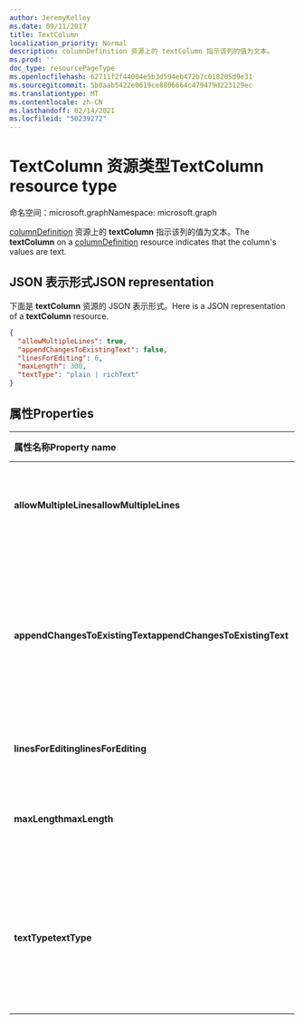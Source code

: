 ```yaml
---
author: JeremyKelley
ms.date: 09/11/2017
title: TextColumn
localization_priority: Normal
description: columnDefinition 资源上的 textColumn 指示该列的值为文本。
ms.prod: ''
doc_type: resourcePageType
ms.openlocfilehash: 62711f2f44004e5b3d594eb472b7c018205d9e31
ms.sourcegitcommit: 5b0aab5422e0619ce8806664c479479d223129ec
ms.translationtype: MT
ms.contentlocale: zh-CN
ms.lasthandoff: 02/14/2021
ms.locfileid: "50239272"
---
```

# <a name="textcolumn-resource-type"></a><span data-ttu-id="8e62d-103">TextColumn 资源类型</span><span class="sxs-lookup"><span data-stu-id="8e62d-103">TextColumn resource type</span></span>

<span data-ttu-id="8e62d-104">命名空间：microsoft.graph</span><span class="sxs-lookup"><span data-stu-id="8e62d-104">Namespace: microsoft.graph</span></span>

<span data-ttu-id="8e62d-105">[columnDefinition](columndefinition.md) 资源上的 **textColumn** 指示该列的值为文本。</span><span class="sxs-lookup"><span data-stu-id="8e62d-105">The **textColumn** on a [columnDefinition](columndefinition.md) resource indicates that the column's values are text.</span></span>

## <a name="json-representation"></a><span data-ttu-id="8e62d-106">JSON 表示形式</span><span class="sxs-lookup"><span data-stu-id="8e62d-106">JSON representation</span></span>

<span data-ttu-id="8e62d-107">下面是 **textColumn** 资源的 JSON 表示形式。</span><span class="sxs-lookup"><span data-stu-id="8e62d-107">Here is a JSON representation of a **textColumn** resource.</span></span>
<!-- { "blockType": "resource", "@odata.type": "microsoft.graph.textColumn" } -->

```json
{
  "allowMultipleLines": true,
  "appendChangesToExistingText": false,
  "linesForEditing": 6,
  "maxLength": 300,
  "textType": "plain | richText"
}
```

## <a name="properties"></a><span data-ttu-id="8e62d-108">属性</span><span class="sxs-lookup"><span data-stu-id="8e62d-108">Properties</span></span>

| <span data-ttu-id="8e62d-109">属性名称</span><span class="sxs-lookup"><span data-stu-id="8e62d-109">Property name</span></span>                   | <span data-ttu-id="8e62d-110">类型</span><span class="sxs-lookup"><span data-stu-id="8e62d-110">Type</span></span>    | <span data-ttu-id="8e62d-111">说明</span><span class="sxs-lookup"><span data-stu-id="8e62d-111">Description</span></span>
|:--------------------------------|:--------|:---------------------------------
| <span data-ttu-id="8e62d-112">**allowMultipleLines**</span><span class="sxs-lookup"><span data-stu-id="8e62d-112">**allowMultipleLines**</span></span>          | <span data-ttu-id="8e62d-113">boolean</span><span class="sxs-lookup"><span data-stu-id="8e62d-113">boolean</span></span> | <span data-ttu-id="8e62d-114">是否支持多行文本。</span><span class="sxs-lookup"><span data-stu-id="8e62d-114">Whether to allow multiple lines of text.</span></span>
| <span data-ttu-id="8e62d-115">**appendChangesToExistingText**</span><span class="sxs-lookup"><span data-stu-id="8e62d-115">**appendChangesToExistingText**</span></span> | <span data-ttu-id="8e62d-116">boolean</span><span class="sxs-lookup"><span data-stu-id="8e62d-116">boolean</span></span> | <span data-ttu-id="8e62d-117">对此列的更新应替换现有文本，还是附加到现有文本。</span><span class="sxs-lookup"><span data-stu-id="8e62d-117">Whether updates to this column should replace existing text, or append to it.</span></span>
| <span data-ttu-id="8e62d-118">**linesForEditing**</span><span class="sxs-lookup"><span data-stu-id="8e62d-118">**linesForEditing**</span></span>             | <span data-ttu-id="8e62d-119">int32</span><span class="sxs-lookup"><span data-stu-id="8e62d-119">int32</span></span>   | <span data-ttu-id="8e62d-120">文本框的大小。</span><span class="sxs-lookup"><span data-stu-id="8e62d-120">The size of the text box.</span></span>
| <span data-ttu-id="8e62d-121">**maxLength**</span><span class="sxs-lookup"><span data-stu-id="8e62d-121">**maxLength**</span></span>                   | <span data-ttu-id="8e62d-122">int32</span><span class="sxs-lookup"><span data-stu-id="8e62d-122">int32</span></span>   | <span data-ttu-id="8e62d-123">值的最大字符数。</span><span class="sxs-lookup"><span data-stu-id="8e62d-123">The maximum number of characters for the value.</span></span>
| <span data-ttu-id="8e62d-124">**textType**</span><span class="sxs-lookup"><span data-stu-id="8e62d-124">**textType**</span></span>                    | <span data-ttu-id="8e62d-125">string</span><span class="sxs-lookup"><span data-stu-id="8e62d-125">string</span></span>  | <span data-ttu-id="8e62d-126">要存储的文本类型。</span><span class="sxs-lookup"><span data-stu-id="8e62d-126">The type of text being stored.</span></span> <span data-ttu-id="8e62d-127">必须为 `plain` 或 `richText`.的其中一个</span><span class="sxs-lookup"><span data-stu-id="8e62d-127">Must be one of `plain` or `richText`</span></span>

<!-- {
  "type": "#page.annotation",
  "description": "",
  "keywords": "",
  "section": "documentation",
  "suppressions": [
    "Warning: /api-reference/v1.0/resources/textcolumn.md:
      Found potential enums in resource example that weren't defined in a table:(plain,richText) are in resource, but () are in table"
  ],
  "tocPath": "Resources/TextColumn"
} -->

